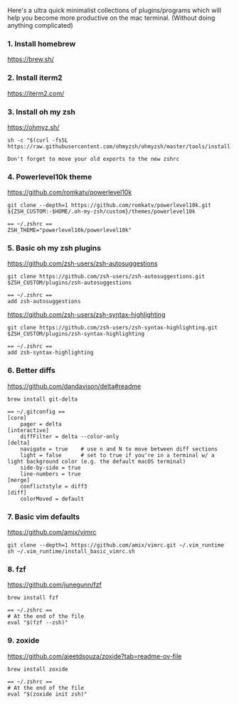Here's a ultra quick minimalist collections of plugins/programs which will help you become more productive on the mac terminal. (Without doing anything complicated)
### 1. Install homebrew
https://brew.sh/
### 2. Install iterm2
https://iterm2.com/
### 3. Install oh my zsh
https://ohmyz.sh/
```
sh -c "$(curl -fsSL https://raw.githubusercontent.com/ohmyzsh/ohmyzsh/master/tools/install.sh)"

Don't forget to move your old exports to the new zshrc
```
### 4. Powerlevel10k theme
https://github.com/romkatv/powerlevel10k 
```
git clone --depth=1 https://github.com/romkatv/powerlevel10k.git ${ZSH_CUSTOM:-$HOME/.oh-my-zsh/custom}/themes/powerlevel10k

== ~/.zshrc ==
ZSH_THEME="powerlevel10k/powerlevel10k"
```
### 5. Basic oh my zsh plugins
https://github.com/zsh-users/zsh-autosuggestions
```
git clone https://github.com/zsh-users/zsh-autosuggestions.git $ZSH_CUSTOM/plugins/zsh-autosuggestions

== ~/.zshrc ==
add zsh-autosuggestions
```
https://github.com/zsh-users/zsh-syntax-highlighting
```
git clone https://github.com/zsh-users/zsh-syntax-highlighting.git $ZSH_CUSTOM/plugins/zsh-syntax-highlighting

== ~/.zshrc ==
add zsh-syntax-highlighting
```
### 6. Better diffs
https://github.com/dandavison/delta#readme
```
brew install git-delta

== ~/.gitconfig ==
[core]
    pager = delta
[interactive]
    diffFilter = delta --color-only
[delta]
    navigate = true    # use n and N to move between diff sections
    light = false      # set to true if you're in a terminal w/ a light background color (e.g. the default macOS terminal)
    side-by-side = true
    line-numbers = true
[merge]
    conflictstyle = diff3
[diff]
    colorMoved = default
```
### 7. Basic vim defaults
https://github.com/amix/vimrc
```
git clone --depth=1 https://github.com/amix/vimrc.git ~/.vim_runtime
sh ~/.vim_runtime/install_basic_vimrc.sh
```

### 8. fzf
https://github.com/junegunn/fzf

```
brew install fzf

== ~/.zshrc ==
# At the end of the file
eval "$(fzf --zsh)"
```
### 9. zoxide
https://github.com/ajeetdsouza/zoxide?tab=readme-ov-file

```
brew install zoxide

== ~/.zshrc ==
# At the end of the file
eval "$(zoxide init zsh)"
```